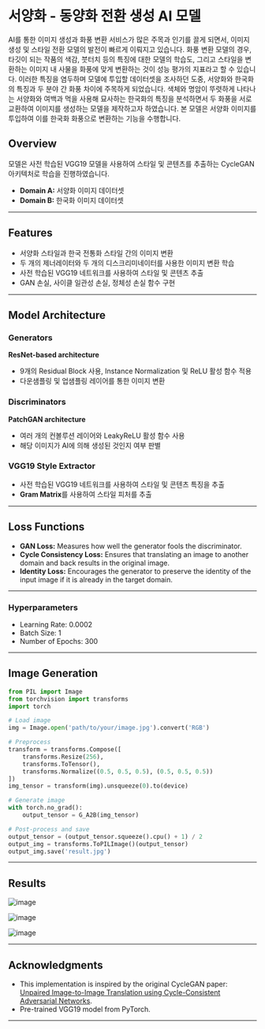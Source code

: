 # 서양화 - 동양화 전환 생성 AI 모델 
AI를 통한 이미지 생성과 화풍 변환 서비스가 많은 주목과 인기를 끌게 되면서, 이미지 생성 및 스타일 전환 모델의 발전이 빠르게 이뤄지고 있습니다. 화풍 변환 모델의 경우, 타깃이 되는 작품의 색감, 붓터치 등의 특징에 대한 모델의 학습도, 그리고 스타일을 변환하는 이미지 내 사물을 화풍에 맞게 변환하는 것이 성능 평가의 지표라고 할 수 있습니다. 이러한 특징을 염두하며 모델에 투입할 데이터셋을 조사하던 도중, 서양화와 한국화의 특징과 두 분야 간 화풍 차이에 주목하게 되었습니다. 색체와 명암이 뚜렷하게 나타나는 서양화와 여백과 먹을 사용해 묘사하는 한국화의 특징을 분석하면서 두 화풍을 서로 교환하여 이미지를 생성하는 모델을 제작하고자 하였습니다. 본 모델은 서양화 이미지를 투입하여 이를 한국화 화풍으로 변환하는 기능을 수행합니다. 


## Overview

모델은 사전 학습된 VGG19 모델을 사용하여 스타일 및 콘텐츠를 추출하는 CycleGAN 아키텍처로 학습을 진행하였습니다. 

- **Domain A:** 서양화 이미지 데이터셋 
- **Domain B:** 한국화 이미지 데이터셋


---

## Features
- 서양화 스타일과 한국 전통화 스타일 간의 이미지 변환
- 두 개의 제너레이터와 두 개의 디스크리미네이터를 사용한 이미지 변환 학습
- 사전 학습된 VGG19 네트워크를 사용하여 스타일 및 콘텐츠 추출
- GAN 손실, 사이클 일관성 손실, 정체성 손실 함수 구현

---

## Model Architecture

### Generators

**ResNet-based architecture**

- 9개의 Residual Block 사용, Instance Normalization 및 ReLU 활성 함수 적용
- 다운샘플링 및 업샘플링 레이어를 통한 이미지 변환

### Discriminators

**PatchGAN architecture**
- 여러 개의 컨볼루션 레이어와 LeakyReLU 활성 함수 사용
- 해당 이미지가 AI에 의해 생성된 것인지 여부 판별 

### VGG19 Style Extractor

- 사전 학습된 VGG19 네트워크를 사용하여 스타일 및 콘텐츠 특징을 추출
- **Gram Matrix**를 사용하여 스타일 피처를 추출

---

## Loss Functions

- **GAN Loss:** Measures how well the generator fools the discriminator.
- **Cycle Consistency Loss:** Ensures that translating an image to another domain and back results in the original image.
- **Identity Loss:** Encourages the generator to preserve the identity of the input image if it is already in the target domain.

---

### Hyperparameters

- Learning Rate: 0.0002
- Batch Size: 1
- Number of Epochs: 300

---

## Image Generation

```python
from PIL import Image
from torchvision import transforms
import torch

# Load image
img = Image.open('path/to/your/image.jpg').convert('RGB')

# Preprocess
transform = transforms.Compose([
    transforms.Resize(256),
    transforms.ToTensor(),
    transforms.Normalize((0.5, 0.5, 0.5), (0.5, 0.5, 0.5))
])
img_tensor = transform(img).unsqueeze(0).to(device)

# Generate image
with torch.no_grad():
    output_tensor = G_A2B(img_tensor)

# Post-process and save
output_tensor = (output_tensor.squeeze().cpu() + 1) / 2
output_img = transforms.ToPILImage()(output_tensor)
output_img.save('result.jpg')
```

---

## Results

![image](https://github.com/user-attachments/assets/3b6e4c91-a6bc-4e5e-bb21-de90a7a1c427)

![image](https://github.com/user-attachments/assets/945dfa76-cf42-4f55-a838-6f76bbbaf534)

![image](https://github.com/user-attachments/assets/c51f2191-4d39-4f6b-8a22-c7915217e020)



---


## Acknowledgments

- This implementation is inspired by the original CycleGAN paper: [Unpaired Image-to-Image Translation using Cycle-Consistent Adversarial Networks](https://arxiv.org/abs/1703.10593).
- Pre-trained VGG19 model from PyTorch.

---

